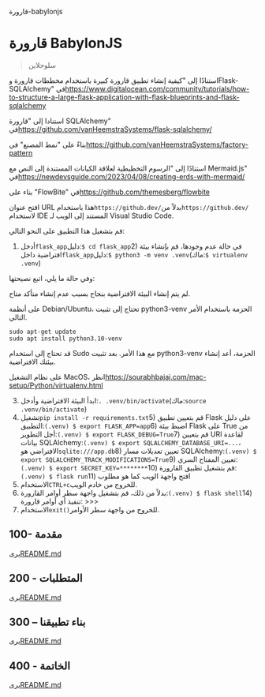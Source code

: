 قارورة-babylonjs

# قارورة BabylonJS

> سلوجلاين

استنادًا إلى "كيفية إنشاء تطبيق قارورة كبيرة باستخدام مخططات قارورة وFlask-SQLAlchemy" في<https://www.digitalocean.com/community/tutorials/how-to-structure-a-large-flask-application-with-flask-blueprints-and-flask-sqlalchemy>

استنادا إلى "قارورة SQLAlchemy" في<https://github.com/vanHeemstraSystems/flask-sqlalchemy/>

بناءً على "نمط المصنع" في<https://github.com/vanHeemstraSystems/factory-pattern>

استنادًا إلى "الرسوم التخطيطية لعلاقة الكيانات المستندة إلى النص مع Mermaid.js" في<https://newdevsguide.com/2023/04/08/creating-erds-with-mermaid/>

بناء على "FlowBite" في<https://github.com/themesberg/flowbite>

افتح عنوان URL هذا باستخدام`https://github.dev/`بدلاً من`https://github.dev/`لاستخدام IDE المستند إلى الويب لـ Visual Studio Code.

قم بتشغيل هذا التطبيق على النحو التالي:

1) أدخل`flask_app`دليل:`$ cd flask_app`2) في حالة عدم وجودها، قم بإنشاء بيئة افتراضية داخل`flask_app`دليل:`$ python3 -m venv .venv`(ماك:`$ virtualenv .venv`)

وفي حالة ما يلي، اتبع نصيحتها:

لم يتم إنشاء البيئة الافتراضية بنجاح بسبب عدم إنشاء متأكد
متاح.

على أنظمة Debian/Ubuntu، تحتاج إلى تثبيت python3-venv
الحزمة باستخدام الأمر التالي.

    sudo apt-get update
    sudo apt install python3.10-venv

قد تحتاج إلى استخدام Sudo مع هذا الأمر.  بعد تثبيت python3-venv
الحزمة، أعد إنشاء بيئتك الافتراضية.

على نظام التشغيل MacOS، انظر<https://sourabhbajaj.com/mac-setup/Python/virtualenv.html>

3) ابدأ البيئة الافتراضية وأدخل:`. .venv/bin/activate`(ماك:`source .venv/bin/activate`)
4) تشغيل`pip install -r requirements.txt`5) قم بتعيين تطبيق Flask على دليل التطبيق:`(.venv) $ export FLASK_APP=app`6) اضبط بيئة Flask على True من أجل التطوير:`(.venv) $ export FLASK_DEBUG=True`7) قم بتعيين URI لقاعدة بيانات SQLAlchemy:`(.venv) $ export SQLALCHEMY_DATABASE_URI=...`، الافتراضي هو`sqlite:///app.db`8) تعيين تعديلات مسار SQLAlchemy:`(.venv) $ export SQLALCHEMY_TRACK_MODIFICATIONS=True`9) تعيين المفتاح السري:`(.venv) $ export SECRET_KEY=********`10) قم بتشغيل تطبيق القارورة:`(.venv) $ flask run`11) افتح واجهة الويب كما هو مطلوب
12) الاستخدام`CTRL+c`للخروج من خادم الويب.
13) بدلاً من ذلك، قم بتشغيل واجهة سطر أوامر القارورة:`(.venv) $ flask shell`14) تنفيذ أي أوامر قارورة: >>>
15) الاستخدام`exit()`للخروج من واجهة سطر الأوامر.

## 100- مقدمة

يرى[README.md](./100/README.md)

## 200 - المتطلبات

يرى[README.md](./200/README.md)

## 300 – بناء تطبيقنا

يرى[README.md](./300/README.md)

## 400 - الخاتمة

يرى[README.md](./400/README.md)
